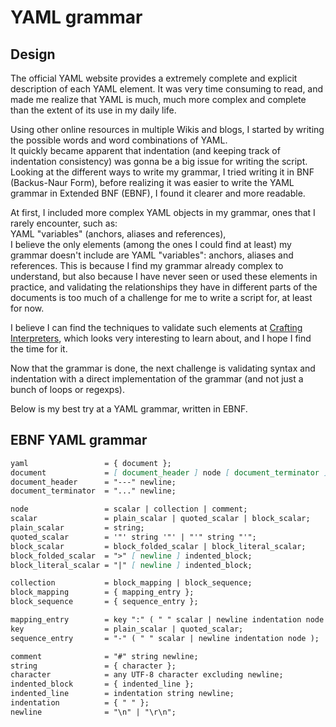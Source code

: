 # YAML grammar

## Design

The official YAML website provides a extremely complete and explicit description of each YAML element. It was very time consuming to read, and made me realize that YAML is much, much more complex and complete than the extent of its use in my daily life.

Using other online resources in multiple Wikis and blogs, I started by writing the possible words and word combinations of YAML.  
It quickly became apparent that indentation (and keeping track of indentation consistency) was gonna be a big issue for writing the script.  
Looking at the different ways to write my grammar, I tried writing it in BNF (Backus-Naur Form), before realizing it was easier to write the YAML grammar in Extended BNF (EBNF), I found it clearer and more readable.

At first, I included more complex YAML objects in my grammar, ones that I rarely encounter, such as:  
YAML "variables" (anchors, aliases and references),  
I believe the only elements (among the ones I could find at least) my grammar doesn't include are YAML "variables": anchors, aliases and references.
This is because I find my grammar already complex to understand, but also because I have never seen or used these elements in practice, and validating the relationships they have in different parts of the documents is too much of a challenge for me to write a script for, at least for now.

I believe I can find the techniques to validate such elements at [Crafting Interpreters](https://craftinginterpreters.com/), which looks very interesting to learn about, and I hope I find the time for it.

Now that the grammar is done, the next challenge is validating syntax and indentation with a direct implementation of the grammar (and not just a bunch of loops or regexps).

Below is my best try at a YAML grammar, written in EBNF.

## EBNF YAML grammar

```md
yaml                 = { document };                                       # A YAML file can be zero documents.
document             = [ document_header ] node [ document_terminator ];   # In YAML there is only one root node, but it can be anything valid seen below.
document_header      = "---" newline;
document_terminator  = "..." newline;                                      # Document start/end markers (entirely optionnal).

node                 = scalar | collection | comment;                      # Scalar: single value, collection: simple or multi-line mapping, sequence/list, or a comment.
scalar               = plain_scalar | quoted_scalar | block_scalar;        # A scalars is a single value: plain/simple (unquoted), quoted (single ' or double "), or block-style (with > or |).
plain_scalar         = string;                                             # Unquoted string.
quoted_scalar        = '"' string '"' | "'" string "'";                    # Double-quoted is to allow escape characters (\t, \\...), single-quoted do not.
block_scalar         = block_folded_scalar | block_literal_scalar;         # Folded is >, literal is |. They are followed by indented content.
block_folded_scalar  = ">" [ newline ] indented_block;                     # "Folded": newlines are folded into spaces.
block_literal_scalar = "|" [ newline ] indented_block;                     # "Literal": newlines are preserved.

collection           = block_mapping | block_sequence;                     # Collections are maps or sequences. They represent arrays/lists of more or less complex values.
block_mapping        = { mapping_entry };                                  # Collection of key-value pairs.
block_sequence       = { sequence_entry };                                 # Collection of list/sequence items.

mapping_entry        = key ":" ( " " scalar | newline indentation node );  # A mapping entry is a key followed by a colon, followed by a value, which can be simple or complex.
key                  = plain_scalar | quoted_scalar;                       # Keys in mappings can be plain or quoted scalars. Not empty.
sequence_entry       = "-" ( " " scalar | newline indentation node );      # A sequence entry starts with a dash (`-`), followed by a simple or complex value.

comment              = "#" string newline;                                 # Comments are ignored... Even when they start in the middle of a line.
string               = { character };
character            = any UTF-8 character excluding newline;
indented_block       = { indented_line };
indented_line        = indentation string newline;
indentation          = { " " };                                            # An indent is one or more spaces.
newline              = "\n" | "\r\n";                                      # Historically, old Macintosh OSes used a single \r (carriage return) as newline, but the more Unix-compliant OS X has switched to \n for over 20 years now.
```
